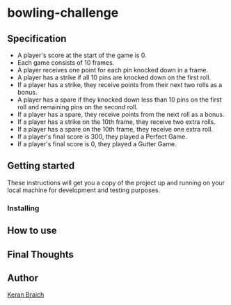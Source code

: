 # bowling-challenge

## Specification

- A player's score at the start of the game is 0.
- Each game consists of 10 frames.
- A player receives one point for each pin knocked down in a frame.
- A player has a strike if all 10 pins are knocked down on the first roll.
- If a player has a strike, they receive points from their next two rolls as a bonus.
- A player has a spare if they knocked down less than 10 pins on the first roll and remaining pins on the second roll.
- If a player has a spare, they receive points from the next roll as a bonus.
- If a player has a strike on the 10th frame, they receive two extra rolls.
- If a player has a spare on the 10th frame, they receive one extra roll.
- If a player's final score is 300, they played a Perfect Game.
- If a player's final score is 0, they played a Gutter Game.

## Getting started

These instructions will get you a copy of the project up and running on your local machine for development and testing purposes.

### Installing

## How to use

## Final Thoughts

## Author

[Keran Braich](https://github.com/ker-an)
